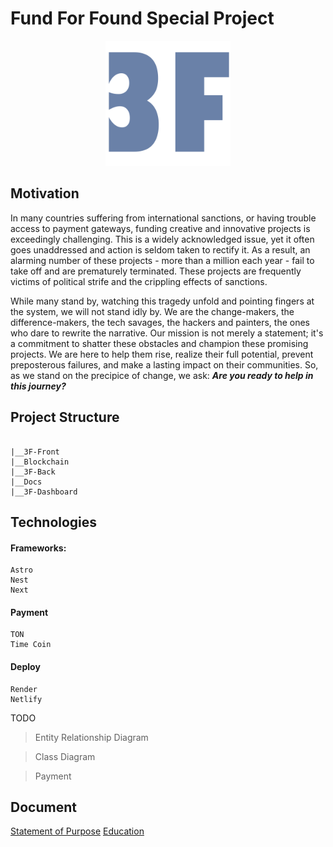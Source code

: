 # Fund For Found Special Project

<p align="center">
  <img src="3F.svg" alt="3F logo" width="200"/>
</p>

## Motivation

In many countries suffering from international sanctions, or having trouble access to payment gateways, funding creative and innovative projects is exceedingly challenging. This is a widely acknowledged issue, yet it often goes unaddressed and action is seldom taken to rectify it. As a result, an alarming number of these projects - more than a million each year - fail to take off and are prematurely terminated. These projects are frequently victims of political strife and the crippling effects of sanctions.

While many stand by, watching this tragedy unfold and pointing fingers at the system, we will not stand idly by. We are the change-makers, the difference-makers, the tech savages, the hackers and painters, the ones who dare to rewrite the narrative. Our mission is not merely a statement; it's a commitment to shatter these obstacles and champion these promising projects. We are here to help them rise, realize their full potential, prevent preposterous failures, and make a lasting impact on their communities. So, as we stand on the precipice of change, we ask: **_Are you ready to help in this journey?_**

## Project Structure

```

|__3F-Front
|__Blockchain
|__3F-Back
|__Docs
|__3F-Dashboard

```

## Technologies

#### Frameworks:

```
Astro
Nest
Next
```

#### Payment

```
TON
Time Coin
```

#### Deploy

```
Render
Netlify
```

TODO

> Entity Relationship Diagram

> Class Diagram

> Payment

## Document

[Statement of Purpose](https://volcano-fairy-a6b.notion.site/Statement-of-Purpose-89ba453d44c8434ba896b33ff645e9a7)
[Education](https://volcano-fairy-a6b.notion.site/Education-be43aff02ea349e2930b572937561e7c)
